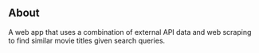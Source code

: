 ## About
A web app that uses a combination of external API data and web scraping to find similar movie titles given search queries.